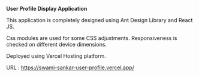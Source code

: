 **User Profile Display Application**

This application is completely designed using Ant Design Library and React JS.

Css modules are used for some CSS adjustments. Responsiveness is checked on different device dimensions.

Deployed using Vercel Hosting platform.

URL : https://swami-sankar-user-profile.vercel.app/
